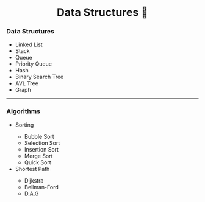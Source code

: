 <div align="center">
  <h1>Data Structures 💾</h1>
</div>

<div align="left">
  <h3> Data Structures </h3>
  <ul>
    <li> Linked List </li>
    <li> Stack </li>
    <li> Queue </li>
    <li> Priority Queue </li>
    <li> Hash </li>
    <li> Binary Search Tree </li>
    <li> AVL Tree </li>
    <li> Graph </li>
  </ul>
</div>

<hr>

<div align="left">
  <h3> Algorithms </h3>
  <ul>
    <li> Sorting </li>
    <ul>
      <li> Bubble Sort </li>
      <li> Selection Sort </li>
      <li> Insertion Sort </li>
      <li> Merge Sort </li>
      <li> Quick Sort </li>
    </ul>
    <li> Shortest Path </li>
    <ul>
      <li> Dijkstra </li>
      <li> Bellman-Ford </li>
      <li> D.A.G </li>
    </ul>
  </ul>
</div>
